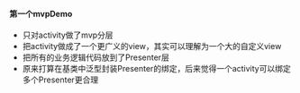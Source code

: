 #### 第一个mvpDemo
* 只对activity做了mvp分层
* 把activity做成了一个更广义的view，其实可以理解为一个大的自定义view
* 把所有的业务逻辑代码放到了Presenter层
* 原来打算在基类中泛型封装Presenter的绑定，后来觉得一个activity可以绑定多个Presenter更合理
